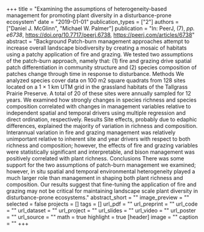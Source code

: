 +++
title = "Examining the assumptions of heterogeneity-based management for promoting plant diversity in a disturbance-prone ecosystem"
date = "2019-01-01"
publication_types = ["2"]
authors = ["Daniel J. McGlinn", "Michael W. Palmer"]
publication = "In: PeerJ, (7), _pp. e6738_, https://doi.org/10.7717/peerj.6738, https://peerj.com/articles/6738"
abstract = "Background Patch-burn management approaches attempt to increase overall landscape biodiversity by creating a mosaic of habitats using a patchy application of fire and grazing. We tested two assumptions of the patch-burn approach, namely that: (1) fire and grazing drive spatial patch differentiation in community structure and (2) species composition of patches change through time in response to disturbance. Methods We analyzed species cover data on 100 m2 square quadrats from 128 sites located on a 1 × 1 km UTM grid in the grassland habitats of the Tallgrass Prairie Preserve. A total of 20 of these sites were annually sampled for 12 years. We examined how strongly changes in species richness and species composition correlated with changes in management variables relative to independent spatial and temporal drivers using multiple regression and direct ordination, respectively. Results Site effects, probably due to edaphic differences, explained the majority of variation in richness and composition. Interannual variation in fire and grazing management was relatively unimportant relative to inherent site and year drivers with respect to both richness and composition; however, the effects of fire and grazing variables were statistically significant and interpretable, and bison management was positively correlated with plant richness. Conclusions There was some support for the two assumptions of patch-burn management we examined; however, in situ spatial and temporal environmental heterogeneity played a much larger role than management in shaping both plant richness and composition. Our results suggest that fine-tuning the application of fire and grazing may not be critical for maintaining landscape scale plant diversity in disturbance-prone ecosystems."
abstract_short = ""
image_preview = ""
selected = false
projects = []
tags = []
url_pdf = ""
url_preprint = ""
url_code = ""
url_dataset = ""
url_project = ""
url_slides = ""
url_video = ""
url_poster = ""
url_source = ""
math = true
highlight = true
[header]
image = ""
caption = ""
+++
